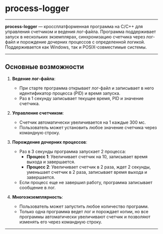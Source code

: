 # process-logger

---

**process-logger** — кроссплатформенная программа на C/C++ для управления счетчиком и ведения лог-файла. Программа поддерживает запуск в нескольких экземплярах, синхронизацию счетчика через лог-файл и порождение дочерних процессов с определенной логикой. Поддерживается как Windows, так и POSIX-совместимые системы.

---

## Основные возможности

1. **Ведение лог-файла**:
   - При старте программа открывает лог-файл и записывает в него идентификатор процесса (PID) и время запуска.
   - Раз в 1 секунду записывает текущее время, PID и значение счетчика.

2. **Управление счетчиком**:
   - Счетчик автоматически увеличивается на 1 каждые 300 мс.
   - Пользователь может установить любое значение счетчика через командную строку.

3. **Порождение дочерних процессов**:
   - Раз в 3 секунды программа запускает 2 процесса: 
     - **Процесс 1**: Увеличивает счетчик на 10, записывает время выхода и завершается.
     - **Процесс 2**: Увеличивает счетчик в 2 раза, ждет 2 секунды, уменьшает счетчик в 2 раза, записывает время выхода и завершается.
   - Если процесс еще не завершил работу, программа записывает сообщение в лог.

4. **Многоэкземплярность**:
   - Пользователь может запустить любое количество программ.
   - Только одна программа ведет лог и порождает копии, но все программы автоматически увеличивают счетчик и позволяют изменять его через командную строку.

---
